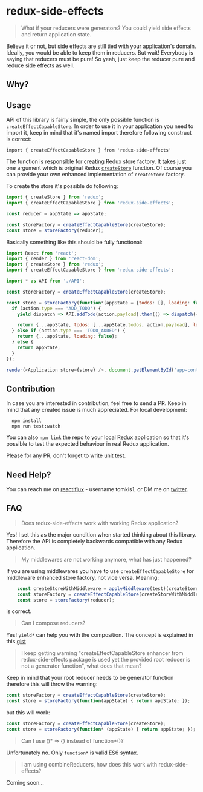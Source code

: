 # redux-side-effects

> What if your reducers were generators? You could yield side effects and return application state.

Believe it or not, but side effects are still tied with your application's domain. Ideally, you would be able to keep them in reducers. But wait! Everybody is saying that reducers must be pure! So yeah, just keep the reducer pure and reduce side effects as well.

## Why?

## Usage

API of this library is fairly simple, the only possible function is `createEffectCapableStore`. In order to use it in your application you need to import it, keep in mind that it's named import therefore following construct is correct:

`import { createEffectCapableStore } from 'redux-side-effects'`

The function is responsible for creating Redux store factory. It takes just one argument which is original Redux [`createStore`](http://redux.js.org/docs/api/createStore.html) function. Of course you can provide your own enhanced implementation of `createStore` factory.

To create the store it's possible do following:

```javascript
import { createStore } from 'redux';
import { createEffectCapableStore } from 'redux-side-effects';

const reducer = appState => appState;

const storeFactory = createEffectCapableStore(createStore);
const store = storeFactory(reducer);

```

Basically something like this should be fully functional:

```javascript
import React from 'react';
import { render } from 'react-dom';
import { createStore } from 'redux';
import { createEffectCapableStore } from 'redux-side-effects';

import * as API from './API';

const storeFactory = createEffectCapableStore(createStore);

const store = storeFactory(function*(appState = {todos: [], loading: false}, action) {
  if (action.type === 'ADD_TODO') {
    yield dispatch => API.addTodo(action.payload).then(() => dispatch({type: 'TODO_ADDED'}))

    return {...appState, todos: [...appState.todos, action.payload], loading: true};
  } else if (action.type === 'TODO_ADDED') {
    return {...appState, loading: false};
  } else {
    return appState;
  }
});

render(<Application store={store} />, document.getElementById('app-container'));

```

## Contribution

In case you are interested in contribution, feel free to send a PR. Keep in mind that any created issue is much appreciated. For local development:

```
  npm install
  npm run test:watch
```

You can also `npm link` the repo to your local Redux application so that it's possible to test the expected behaviour in real Redux application.

Please for any PR, don't forget to write unit test.

## Need Help?

You can reach me on [reactiflux](http://www.reactiflux.com) - username tomkis1, or DM me on [twitter](https://twitter.com/tomkisw).

## FAQ

> Does redux-side-effects work with working Redux application?

Yes! I set this as the major condition when started thinking about this library. Therefore the API is completely backwards compatible with any
Redux application.

> My middlewares are not working anymore, what has just happened?

If you are using middlewares you have to use `createEffectCapableStore` for middleware enhanced store factory, not vice versa. Meaning:

```javascript
    const createStoreWithMiddleware = applyMiddleware(test)(createStore);
    const storeFactory = createEffectCapableStore(createStoreWithMiddleware);
    const store = storeFactory(reducer);
```

is correct.

> Can I compose reducers?

Yes! `yield*` can help you with the composition. The concept is explained in this [gist](https://gist.github.com/tomkis1/236f6ba182b48fde4dc9)

> I keep getting warning "createEffectCapableStore enhancer from redux-side-effects package is used yet the provided root reducer is not a generator function", what does that mean?

Keep in mind that your root reducer needs to be generator function therefore this will throw the warning:

```javascript
const storeFactory = createEffectCapableStore(createStore);
const store = storeFactory(function(appState) { return appState; });
```

but this will work:

```javascript
const storeFactory = createEffectCapableStore(createStore);
const store = storeFactory(function* (appState) { return appState; });
```

> Can I use ()* => {} instead of function*()?

Unfortunately no. Only `function*` is valid ES6 syntax.

> I am using combineReducers, how does this work with redux-side-effects?

Coming soon...